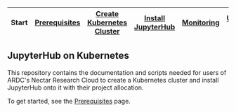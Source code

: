 | Start | [Prerequisites](setup.md) | [Create Kubernetes Cluster](cluster-setup.md) | [Install JupyterHub](jupyterhub-setup.md) | [Monitoring](monitoring.md) | [Useful Links](links.md) | [Credits](credits.md) |
| ----- | ------------------------- | --------------------------------------------- | ----------------------------------------- | --------------------------- | ------------------------ | --------------------- |

## JupyterHub on Kubernetes

This repository contains the documentation and scripts needed for users of
ARDC's Nectar Research Cloud to create a Kubernetes cluster and install
JupyterHub onto it with their project allocation.

To get started, see the [Prerequisites](setup.md) page.

